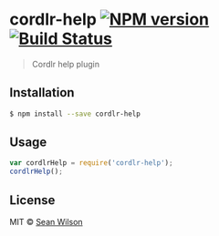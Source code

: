 # cordlr-help [![NPM version](https://badge.fury.io/js/cordlr-help.svg)](https://npmjs.org/package/cordlr-help) [![Build Status](https://travis-ci.org/seanc/cordlr-help.svg?branch=master)](https://travis-ci.org/seanc/cordlr-help)

> Cordlr help plugin

## Installation

```sh
$ npm install --save cordlr-help
```

## Usage

```js
var cordlrHelp = require('cordlr-help');
cordlrHelp();
```

## License

MIT © [Sean Wilson](https://imsean.me)

